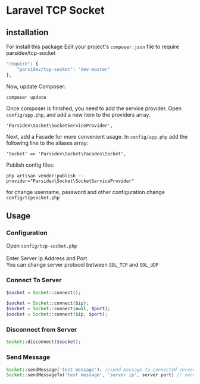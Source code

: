 Laravel TCP Socket
==========

installation
------------
For install this package Edit your project's ```composer.json``` file to require parsidev/tcp-socket

```php
"require": {
    "parsidev/tcp-socket": "dev-master"
},
```
Now, update Composer:
```
composer update
```
Once composer is finished, you need to add the service provider. Open ```config/app.php```, and add a new item to the providers array.
```
'Parsidev\Socket\SocketServiceProvider',
```
Next, add a Facade for more convenient usage. In ```config/app.php``` add the following line to the aliases array:
```
'Socket' => 'Parsidev\Socket\Facades\Socket',
```
Publish config files:
```
php artisan vendor:publish --provider="Parsidev\Socket\SocketServiceProvider"
```
for change username, password and other configuration change ```config/tcpsocket.php```

Usage
-----

### Configuration
Open ```config/tcp-socket.php```<br/>
<br />
Enter Server Ip Address and Port
<br />
You can change server protocol between ```SOL_TCP``` and ```SOL_UDP```

### Connect To Server
```php
$socket = Socket::connect();

$socket = Socket::connect($ip);
$socket = Socket::connect(null, $port);
$socket = Socket::connect($ip, $port);
```

### Disconnect from Server
```php
Socket::disconnect($socket);
```

### Send Message
```php
Socket::sendMessage('test message'); //send message to connected server
Socket::sendMessageTo('test message', 'server ip', server port) // send message to a socket
```
